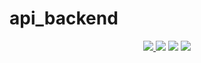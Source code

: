# api_backend

<p align="center">
    <a href="https://github.com/ghuninew1" alt="github">
        <img src="https://img.shields.io/badge/-@ghuninew-%23181717?style=flat&logo=github" />
    </a>
    <img src="https://img.shields.io/github/repo-size/ghuninew1/api_backend" />
    <img src="https://img.shields.io/github/directory-file-count/ghuninew1/api_backend" />
    <img src="https://img.shields.io/github/release-date/ghuninew1/api_backend" />
</p>

